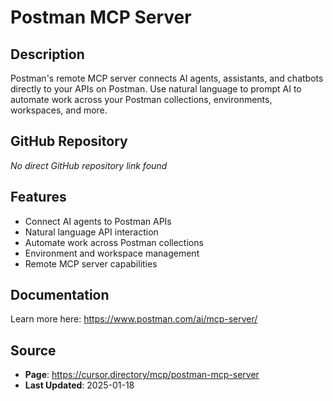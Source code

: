 # Postman MCP Server

## Description
Postman's remote MCP server connects AI agents, assistants, and chatbots directly to your APIs on Postman. Use natural language to prompt AI to automate work across your Postman collections, environments, workspaces, and more.

## GitHub Repository
*No direct GitHub repository link found*

## Features
- Connect AI agents to Postman APIs
- Natural language API interaction
- Automate work across Postman collections
- Environment and workspace management
- Remote MCP server capabilities

## Documentation
Learn more here: https://www.postman.com/ai/mcp-server/

## Source
- **Page**: https://cursor.directory/mcp/postman-mcp-server
- **Last Updated**: 2025-01-18
